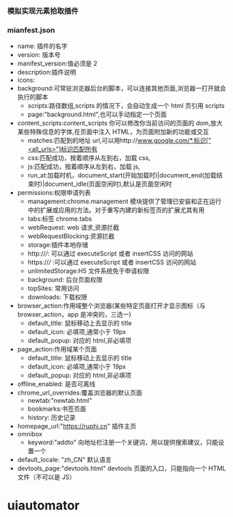 ### 模拟实现元素拾取插件
### mianfest.json

- name: 插件的名字
- version: 版本号
- manifest_version:值必须是 2
- description:插件说明
- icons:
- background:可常驻浏览器后台的脚本，可以连接其他页面,浏览器一打开就会执行的脚本
  - scripts:路径数组,scripts 的情况下，会自动生成一个 html 页引用 scripts
  - page:"background.html",也可以手动指定一个页面
- content_scripts:content_scripts 你可以修改你当前访问的页面的 dom,放大某些特殊信息的字体,在页面中注入 HTML，为页面附加新的功能或交互
  - matches:匹配到的地址 url,可以用http://www.google.com/*,标识["<all_urls>"]标识匹配所有
  - css:匹配成功，按着顺序从左到右，加载 css,
  - js:匹配成功，按着顺序从左到右，加载 js,
  - run_at:加载时机，document_start(开始加载时)|document_end(加载结束时)|document_idle(页面空闲时),默认是页面空闲时
- permissions:权限申请列表
  - management:chrome.management 模块提供了管理已安装和正在运行中的扩展或应用的方法。对于重写内建的新标签页的扩展尤其有用
  - tabs:标签 chrome.tabs
  - webRequest: web 请求,资源拦截
  - webRequestBlocking:资源拦截
  - storage:插件本地存储
  - http://_/_: 可以通过 executeScript 或者 insertCSS 访问的网站
  - https://_/_ :可以通过 executeScript 或者 insertCSS 访问的网站
  - unlimitedStorage:H5 文件系统免于申请权限
  - background: 后台页面权限
  - topSites: 常用访问
  - downloads: 下载权限
- browser_action:作用域整个浏览器(某些特定页面打开才显示图标（与 browser_action，app 是冲突的，三选一)
  - default_title: 鼠标移动上去显示的 title
  - default_icon: 必填项,通常小于 19px
  - default_popup: 对应的 html,非必填项
- page_action:作用域某个页面
  - default_title: 鼠标移动上去显示的 title
  - default_icon: 必填项,通常小于 19px
  - default_popup: 对应的 html,非必填项
- offline_enabled: 是否可离线
- chrome_url_overrides:覆盖浏览器的默认页面
  - newtab:"newtab.html"
  - bookmarks:书签页面
  - history: 历史记录
- homepage_url:"https://ruphi.cn" 插件主页
- omnibox
  - keyword:"addto" 向地址栏注册一个关键词，用以提供搜索建议，只能设置一个
- default_locale: "zh_CN" 默认语言
- devtools_page:"devtools.html" devtools 页面的入口，只能指向一个 HTML 文件（不可以是 JS）
# uiautomator
